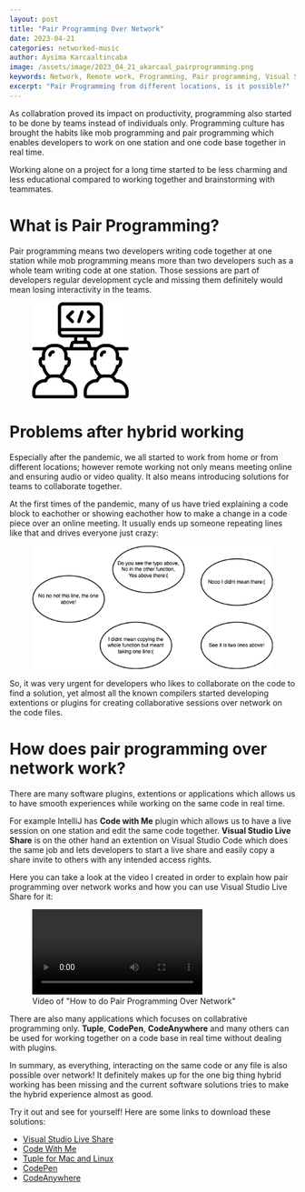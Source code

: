 ```yaml
---
layout: post
title: "Pair Programming Over Network"
date: 2023-04-21
categories: networked-music
author: Aysima Karcaaltincaba
image: /assets/image/2023_04_21_akarcaal_pairprogramming.png
keywords: Network, Remote work, Programming, Pair programming, Visual Studio Live Share
excerpt: "Pair Programming from different locations, is it possible?"
---
```


As collabration proved its impact on productivity, programming also started to be done by teams instead of individuals only. Programming culture has brought the habits like mob programming and pair programming which enables developers to work on one station and one code base together in real time.

Working alone on a project for a long time started to be less charming and less educational compared to working together and brainstorming with teammates.

# What is Pair Programming?

Pair programming means two developers writing code together at one station while mob programming means more than two developers such as a whole team writing code at one station. Those sessions are part of developers regular development cycle and missing them definitely would mean losing interactivity in the teams.

<figure style="float: none">
   <img
      src="/assets/image/2023_04_21_akarcaal_pairprogramming.png" width="40%" />
   <figcaption></figcaption>
</figure>

# Problems after hybrid working

Especially after the pandemic, we all started to work from home or from different locations; however remote working not only means meeting online and ensuring audio or video quality. It also means introducing solutions for teams to collaborate together.

At the first times of the pandemic, many of us have tried explaining a code block to eachother or showing eachother how to make a change in a code piece over an online meeting.
It usually ends up someone repeating lines like that and drives everyone just crazy:

<figure style="float: none">
   <img
      src="/assets/image/2023_04_21_akarcaal_voices.png" />
</figure>

So, it was very urgent for developers who likes to collaborate on the code to find a solution, yet almost all the known compilers started developing extentions or plugins for creating collaborative sessions over network on the code files.

# How does pair programming over network work?

There are many software plugins, extentions or applications which allows us to have smooth experiences while working on the same code in real time.

For example IntelliJ has **Code with Me** plugin which allows us to have a live session on one station and edit the same code together. **Visual Studio Live Share**​ is on the other hand an extention on Visual Studio Code which does the same job and lets developers to start a live share and easily copy a share invite to others with any intended access rights.

Here you can take a look at the video I created in order to explain how pair programming over network works and how you can use Visual Studio Live Share for it:

<figure>
  <video style="float: none" controls>
    <source src="https://www.uio.no/english/studies/programmes/mct-master/blog/assets/video/2023_23_04_akarcaal_pairprogramming_video.mp4" type='video/mp4'>
  </video>
  <figcaption>Video of "How to do Pair Programming Over Network"</figcaption>
</figure>

There are also many applications which focuses on collabrative programming only. **Tuple**​, **CodePen**​, **CodeAnywhere** and many others can be used for working together on a code base in real time without dealing with plugins.

In summary, as everything, interacting on the same code or any file is also possible over network! It definitely makes up for the one big thing hybrid working has been missing and the current software solutions tries to make the hybrid experience almost as good.

Try it out and see for yourself!
Here are some links to download these solutions:

- [Visual Studio Live Share](https://learn.microsoft.com/en-us/visualstudio/liveshare/use/install-live-share-visual-studio-code)
- [Code With Me](https://www.jetbrains.com/help/idea/code-with-me.html)
- [Tuple for Mac and Linux](https://tuple.app/downloads/)
- [CodePen](https://codepen.io/hmert/pen/MBgNpL)
- [CodeAnywhere](https://codeanywhere.com/)
